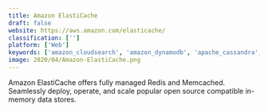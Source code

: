 ```yaml
---
title: Amazon ElastiCache
draft: false 
website: https://aws.amazon.com/elasticache/
classification: ['']
platform: ['Web']
keywords: ['amazon_cloudsearch', 'amazon_dynamodb', 'apache_cassandra', 'apache_hbase', 'arangodb', 'bonsai', 'compose_hosted_mongodb', 'couchbase', 'couchdb', 'elasticsearch', 'keydb', 'memcachier', 'memcached_cloud', 'postgresql', 'prerender.cloud', 'redis', 'rethinkdb', 'snapsearch', 'memcached']
image: 2020/04/Amazon-ElastiCache.png
---
```

Amazon ElastiCache offers fully managed Redis and Memcached. Seamlessly deploy, operate, and scale popular open source compatible in-memory data stores.